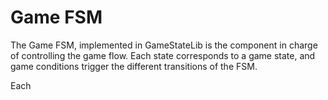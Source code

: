 # Game FSM

The Game FSM, implemented in GameStateLib is the component in charge of controlling the game flow. Each state corresponds to a game state, and game conditions trigger the different transitions of the FSM.

Each 